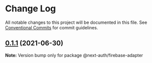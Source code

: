 # Change Log

All notable changes to this project will be documented in this file.
See [Conventional Commits](https://conventionalcommits.org) for commit guidelines.

## [0.1.1](https://github.com/nextauthjs/adapters/compare/@next-auth/firebase-adapter@0.1.0...@next-auth/firebase-adapter@0.1.1) (2021-06-30)

**Note:** Version bump only for package @next-auth/firebase-adapter
